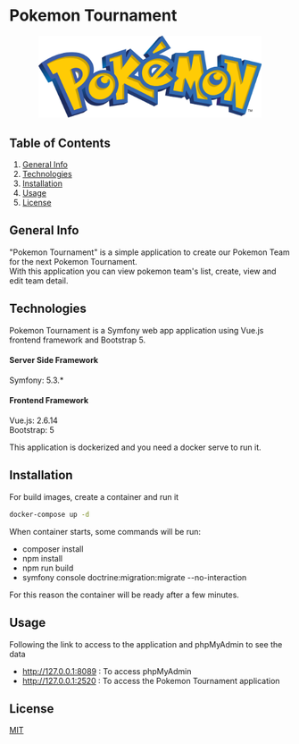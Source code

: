 # Pokemon Tournament
<p align="center"><img src="https://raw.githubusercontent.com/christiancocco/pokemon-tournament/main/assets/images/Pokemon_logo.png" width="400"></p>

## Table of Contents
1. [General Info](#general-info)
2. [Technologies](#technologies)
3. [Installation](#installation)
4. [Usage](#usage)
5. [License](#license)

## General Info

"Pokemon Tournament" is a simple application to create our Pokemon Team for the next Pokemon Tournament.<br>
With this application you can view pokemon team's list, create, view and edit team detail.<br>

## Technologies

Pokemon Tournament is a Symfony web app application using Vue.js frontend framework and Bootstrap 5.

#### Server Side Framework
Symfony: 5.3.*<br>

#### Frontend Framework
Vue.js: 2.6.14<br>
Bootstrap: 5

This application is dockerized and you need a docker serve to run it.

## Installation

For build images, create a container and run it
```bash
docker-compose up -d
```

When container starts, some commands will be run:<br>
<ul>
<li>composer install</li>
<li>npm install</li>
<li>npm run build</li>
<li>symfony console doctrine:migration:migrate --no-interaction</li>
</ul>
For this reason the container will be ready after a few minutes.

## Usage
Following the link to access to the application and phpMyAdmin to see the data

- http://127.0.0.1:8089 : To access phpMyAdmin
- http://127.0.0.1:2520 : To access the Pokemon Tournament application

## License
[MIT](https://choosealicense.com/licenses/mit/)